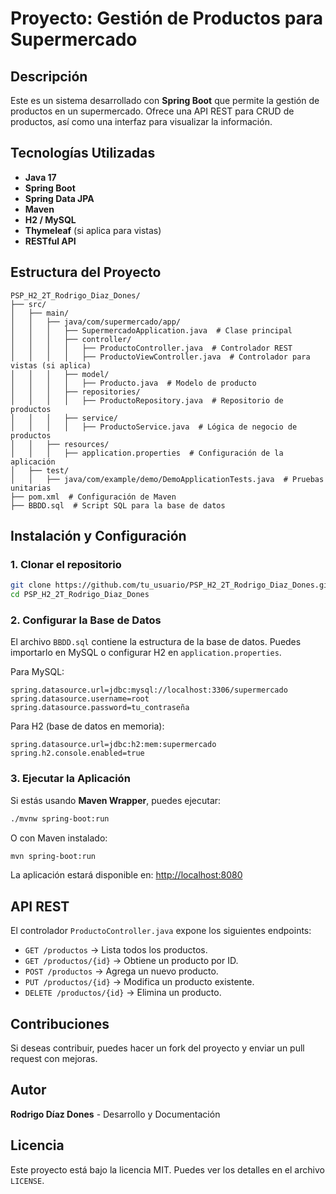 # Proyecto: Gestión de Productos para Supermercado

## Descripción
Este es un sistema desarrollado con **Spring Boot** que permite la gestión de productos en un supermercado. Ofrece una API REST para CRUD de productos, así como una interfaz para visualizar la información.

## Tecnologías Utilizadas
- **Java 17**
- **Spring Boot**
- **Spring Data JPA**
- **Maven**
- **H2 / MySQL**
- **Thymeleaf** (si aplica para vistas)
- **RESTful API**

## Estructura del Proyecto
```
PSP_H2_2T_Rodrigo_Diaz_Dones/
├── src/
│   ├── main/
│   │   ├── java/com/supermercado/app/
│   │   │   ├── SupermercadoApplication.java  # Clase principal
│   │   │   ├── controller/
│   │   │   │   ├── ProductoController.java  # Controlador REST
│   │   │   │   ├── ProductoViewController.java  # Controlador para vistas (si aplica)
│   │   │   ├── model/
│   │   │   │   ├── Producto.java  # Modelo de producto
│   │   │   ├── repositories/
│   │   │   │   ├── ProductoRepository.java  # Repositorio de productos
│   │   │   ├── service/
│   │   │   │   ├── ProductoService.java  # Lógica de negocio de productos
│   │   ├── resources/
│   │   │   ├── application.properties  # Configuración de la aplicación
│   ├── test/
│   │   ├── java/com/example/demo/DemoApplicationTests.java  # Pruebas unitarias
├── pom.xml  # Configuración de Maven
├── BBDD.sql  # Script SQL para la base de datos
```

## Instalación y Configuración
### 1. Clonar el repositorio
```sh
git clone https://github.com/tu_usuario/PSP_H2_2T_Rodrigo_Diaz_Dones.git
cd PSP_H2_2T_Rodrigo_Diaz_Dones
```

### 2. Configurar la Base de Datos
El archivo `BBDD.sql` contiene la estructura de la base de datos. Puedes importarlo en MySQL o configurar H2 en `application.properties`.

Para MySQL:
```properties
spring.datasource.url=jdbc:mysql://localhost:3306/supermercado
spring.datasource.username=root
spring.datasource.password=tu_contraseña
```

Para H2 (base de datos en memoria):
```properties
spring.datasource.url=jdbc:h2:mem:supermercado
spring.h2.console.enabled=true
```

### 3. Ejecutar la Aplicación
Si estás usando **Maven Wrapper**, puedes ejecutar:
```sh
./mvnw spring-boot:run
```
O con Maven instalado:
```sh
mvn spring-boot:run
```

La aplicación estará disponible en: [http://localhost:8080](http://localhost:8080)

## API REST
El controlador `ProductoController.java` expone los siguientes endpoints:
- `GET /productos` → Lista todos los productos.
- `GET /productos/{id}` → Obtiene un producto por ID.
- `POST /productos` → Agrega un nuevo producto.
- `PUT /productos/{id}` → Modifica un producto existente.
- `DELETE /productos/{id}` → Elimina un producto.

## Contribuciones
Si deseas contribuir, puedes hacer un fork del proyecto y enviar un pull request con mejoras.

## Autor
**Rodrigo Díaz Dones** - Desarrollo y Documentación

## Licencia
Este proyecto está bajo la licencia MIT. Puedes ver los detalles en el archivo `LICENSE`.

